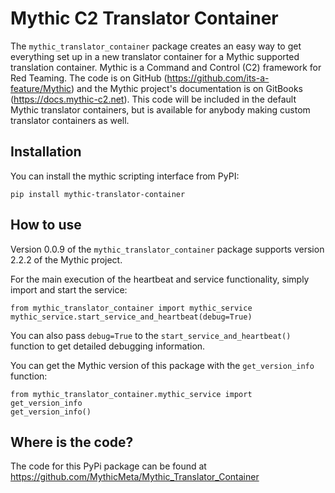 # Mythic C2 Translator Container

The `mythic_translator_container` package creates an easy way to get everything set up in a new translator container for a Mythic supported translation container. Mythic is a Command and Control (C2) framework for Red Teaming. The code is on GitHub (https://github.com/its-a-feature/Mythic) and the Mythic project's documentation is on GitBooks (https://docs.mythic-c2.net). This code will be included in the default Mythic translator containers, but is available for anybody making custom translator containers as well.

## Installation

You can install the mythic scripting interface from PyPI:

```
pip install mythic-translator-container
```

## How to use

Version 0.0.9 of the `mythic_translator_container` package supports version 2.2.2 of the Mythic project.

For the main execution of the heartbeat and service functionality, simply import and start the service:
```
from mythic_translator_container import mythic_service
mythic_service.start_service_and_heartbeat(debug=True)
```

You can also pass `debug=True` to the `start_service_and_heartbeat()` function to get detailed debugging information.

You can get the Mythic version of this package with the `get_version_info` function:
```
from mythic_translator_container.mythic_service import get_version_info
get_version_info()
```

## Where is the code?

The code for this PyPi package can be found at https://github.com/MythicMeta/Mythic_Translator_Container 

